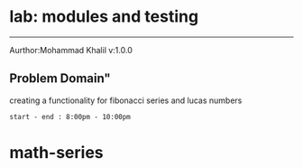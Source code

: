 # lab: modules and testing

- - -

Aurthor:Mohammad Khalil
v:1.0.0

## Problem Domain"

creating a functionality for fibonacci series and lucas numbers

    start - end : 8:00pm - 10:00pm
# math-series

